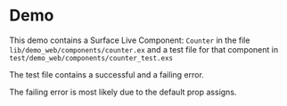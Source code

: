 # Demo

This demo contains a Surface Live Component: `Counter` in the file `lib/demo_web/components/counter.ex` and a test file for that component in `test/demo_web/components/counter_test.exs`

The test file contains a successful and a failing error.

The failing error is most likely due to the default prop assigns.
